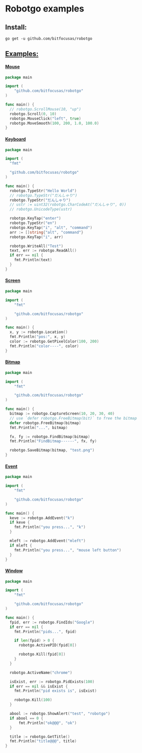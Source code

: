 # Robotgo examples

## Install:
```
go get -u github.com/bitfocusas/robotgo  
```

## [Examples:](https://github.com/bitfocusas/robotgo/blob/master/examples)

#### [Mouse](https://github.com/bitfocusas/robotgo/blob/master/examples/mouse/main.go)

```Go
package main

import (
	"github.com/bitfocusas/robotgo"
)

func main() {
  // robotgo.ScrollMouse(10, "up")
  robotgo.Scroll(0, 10)
  robotgo.MouseClick("left", true)
  robotgo.MoveSmooth(100, 200, 1.0, 100.0)
} 
``` 

#### [Keyboard](https://github.com/bitfocusas/robotgo/blob/master/examples/key/main.go)

```Go
package main

import (
  "fmt"

  "github.com/bitfocusas/robotgo"
)

func main() {
  robotgo.TypeStr("Hello World")
  // robotgo.TypeStr("だんしゃり")
  robotgo.TypeStr("だんしゃり")
  // ustr := uint32(robotgo.CharCodeAt("だんしゃり", 0))
  // robotgo.UnicodeType(ustr)

  robotgo.KeyTap("enter")
  robotgo.TypeStr("en")
  robotgo.KeyTap("i", "alt", "command")
  arr := []string{"alt", "command"}
  robotgo.KeyTap("i", arr)

  robotgo.WriteAll("Test")
  text, err := robotgo.ReadAll()
  if err == nil {
    fmt.Println(text)
  }
} 
```

#### [Screen](https://github.com/bitfocusas/robotgo/blob/master/examples/screen/main.go)

```Go
package main

import (
	"fmt"

	"github.com/bitfocusas/robotgo"
)

func main() {
  x, y := robotgo.Location()
  fmt.Println("pos:", x, y)
  color := robotgo.GetPixelColor(100, 200)
  fmt.Println("color----", color)
} 
```

#### [Bitmap](https://github.com/bitfocusas/robotgo/blob/master/examples/bitmap/main.go)

```Go
package main

import (
	"fmt"

	"github.com/bitfocusas/robotgo"
)

func main() {
  bitmap := robotgo.CaptureScreen(10, 20, 30, 40)
  // use `defer robotgo.FreeBitmap(bit)` to free the bitmap
  defer robotgo.FreeBitmap(bitmap)
  fmt.Println("...", bitmap)

  fx, fy := robotgo.FindBitmap(bitmap)
  fmt.Println("FindBitmap------", fx, fy)

  robotgo.SaveBitmap(bitmap, "test.png")
} 
```

#### [Event](https://github.com/bitfocusas/robotgo/blob/master/examples/event/main.go)

```Go
package main

import (
	"fmt"

	"github.com/bitfocusas/robotgo"
)

func main() {
  keve := robotgo.AddEvent("k")
  if keve {
    fmt.Println("you press...", "k")
  }

  mleft := robotgo.AddEvent("mleft")
  if mleft {
    fmt.Println("you press...", "mouse left button")
  }
} 
```

#### [Window](https://github.com/bitfocusas/robotgo/blob/master/examples/window/main.go)

```Go
package main

import (
	"fmt"

	"github.com/bitfocusas/robotgo"
)

func main() {
  fpid, err := robotgo.FindIds("Google")
  if err == nil {
    fmt.Println("pids...", fpid)

    if len(fpid) > 0 {
      robotgo.ActivePID(fpid[0])

      robotgo.Kill(fpid[0])
    }
  }

  robotgo.ActiveName("chrome")

  isExist, err := robotgo.PidExists(100)
  if err == nil && isExist {
    fmt.Println("pid exists is", isExist)

    robotgo.Kill(100)
  }

  abool := robotgo.ShowAlert("test", "robotgo")
  if abool == 0 {
 	  fmt.Println("ok@@@", "ok")
  }

  title := robotgo.GetTitle()
  fmt.Println("title@@@", title)
} 
```